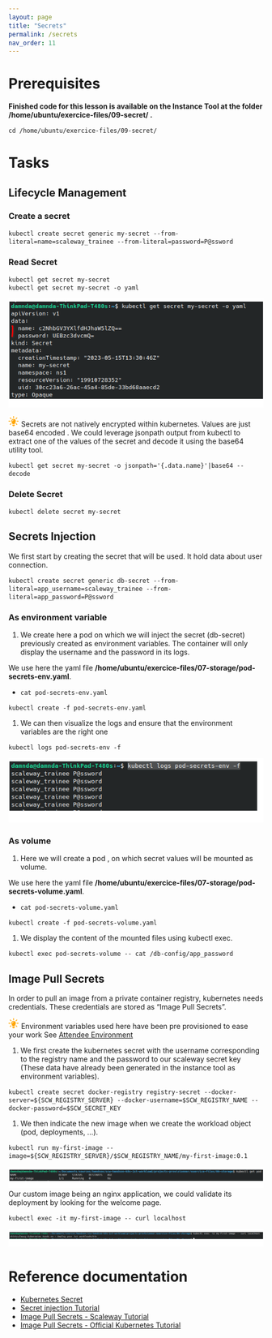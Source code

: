 ```yaml
---
layout: page
title: "Secrets"
permalink: /secrets
nav_order: 11
---
```

# Prerequisites
**Finished code for this lesson is available on the Instance Tool at the folder /home/ubuntu/exercice-files/09-secret/ .**
```
cd /home/ubuntu/exercice-files/09-secret/
```

# Tasks
## Lifecycle Management
### Create a secret
```
kubectl create secret generic my-secret --from-literal=name=scaleway_trainee --from-literal=password=P@ssword
```
### Read Secret
```
kubectl get secret my-secret
kubectl get secret my-secret -o yaml
```
![Read Secret](assets/images/secrets/read_secret_yaml.png)

![Astuce icon](assets/images/astuce_icon.png) Secrets are not natively encrypted within kubernetes. Values are just base64 encoded . We could leverage jsonpath output from kubectl to extract one of the values of the secret and decode it using the base64 utility tool.
```
kubectl get secret my-secret -o jsonpath='{.data.name}'|base64 --decode
```
### Delete Secret
```
kubectl delete secret my-secret
```
## Secrets Injection
We first start by creating the secret that will be used. It hold data about user connection.
```
kubectl create secret generic db-secret --from-literal=app_username=scaleway_trainee --from-literal=app_password=P@ssword
```
### As environment variable
1. We create here a pod on which we will inject the secret (db-secret) previously created as environment variables. The container will only display the username and the password in its logs.

We  use here the yaml file **/home/ubuntu/exercice-files/07-storage/pod-secrets-env.yaml**.

- `cat pod-secrets-env.yaml`

```
kubectl create -f pod-secrets-env.yaml
```

1. We can then visualize the logs and ensure that the environment variables are the right one
   
```
kubectl logs pod-secrets-env -f
```

![Secret display logs](assets/images/secrets/secret_pod_logs.png)

### As volume
1. Here we will create a pod , on which secret values will be mounted as volume. 

We  use here the yaml file **/home/ubuntu/exercice-files/07-storage/pod-secrets-volume.yaml**.

- `cat pod-secrets-volume.yaml`

```
kubectl create -f pod-secrets-volume.yaml
```

1. We display the content of the mounted files using kubectl exec.

```
kubectl exec pod-secrets-volume -- cat /db-config/app_password
```

## Image Pull Secrets
In order to pull an image from a private container registry, kubernetes needs credentials. These credentials are stored as “Image Pull Secrets”.

![Astuce icon](assets/images/astuce_icon.png) Environment variables used here have been pre provisioned to ease your work See [Attendee Environment](prerequisites#overview) 
<br/>
1. We first create the kubernetes secret with the username corresponding to the registry name and the password to our scaleway secret key (These data have already been generated in the instance tool as environment variables).
```
kubectl create secret docker-registry registry-secret --docker-server=${SCW_REGISTRY_SERVER} --docker-username=$SCW_REGISTRY_NAME --docker-password=$SCW_SECRET_KEY
```
1. We then indicate the new image when we create the workload object (pod, deployments, …).
```
kubectl run my-first-image --image=${SCW_REGISTRY_SERVER}/$SCW_REGISTRY_NAME/my-first-image:0.1
```
![Image pull registry](assets/images/secrets/image_pull_registry_pod_deployment.png)
Our custom image being an nginx application, we could validate its deployment by looking for the welcome page.
```
kubectl exec -it my-first-image -- curl localhost
```
![Image pull registry test](assets/images/secrets/image_pull_registry_deployment_test.png)

# Reference documentation
- [Kubernetes Secret](https://kubernetes.io/fr/docs/concepts/configuration/secret/)
- [Secret injection Tutorial](https://kubernetes.io/docs/tasks/inject-data-application/distribute-credentials-secure/)
- [Image Pull Secrets - Scaleway Tutorial](https://www.scaleway.com/en/docs/containers/kubernetes/how-to/deploy-image-from-container-registry/)
- [Image Pull Secrets - Official Kubernetes Tutorial](https://kubernetes.io/docs/tasks/configure-pod-container/pull-image-private-registry/)
